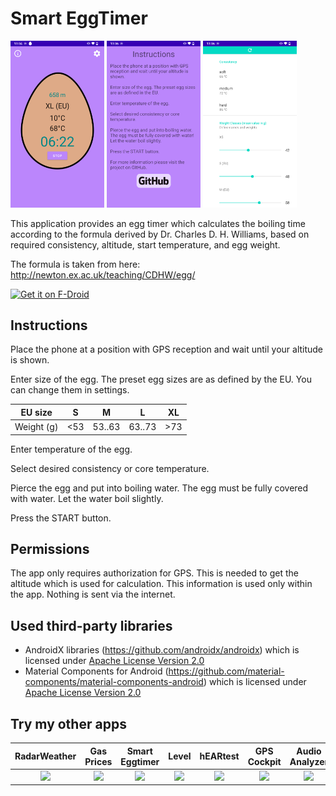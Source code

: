 # Smart EggTimer

<img src="fastlane/metadata/android/en-US/images/phoneScreenshots/EggTimer.png" width="150"/> <img src="fastlane/metadata/android/en-US/images/phoneScreenshots/Instructions.png" width="150"/> <img src="fastlane/metadata/android/en-US/images/phoneScreenshots/Settings.png" width="150"/> 

This application provides an egg timer which calculates the boiling time according to the formula derived by Dr. Charles D. H. Williams,
based on required consistency, altitude, start temperature, and egg weight.

The formula is taken from here: http://newton.ex.ac.uk/teaching/CDHW/egg/

[<img src="https://fdroid.gitlab.io/artwork/badge/get-it-on.png"
     alt="Get it on F-Droid"
     height="80">](https://f-droid.org/packages/org.woheller69.eggtimer/)

## Instructions

Place the phone at a position with GPS reception and wait until your altitude is shown.

Enter size of the egg. The preset egg sizes are as defined by the EU. You can change them in settings.

| EU size | S | M | L | XL |
| ------- | --- | --- |--- | --- |
| Weight (g) | <53 | 53..63 | 63..73 | >73 |

Enter temperature of the egg.

Select desired consistency or core temperature.

Pierce the egg and put into boiling water. The egg must be fully covered with water.
Let the water boil slightly.

Press the START button.

## Permissions

The app only requires authorization for GPS. This is needed to get the altitude which is used for calculation.
This information is used only within the app. Nothing is sent via the internet.

## Used third-party libraries

- AndroidX libraries (https://github.com/androidx/androidx) which is licensed under <a href='https://github.com/androidx/androidx/blob/androidx-main/LICENSE.txt'>Apache License Version 2.0</a>
- Material Components for Android (https://github.com/material-components/material-components-android) which is licensed under <a href='https://github.com/material-components/material-components-android/blob/master/LICENSE'>Apache License Version 2.0</a>

## Try my other apps

| RadarWeather | Gas Prices | Smart Eggtimer | Level | hEARtest | GPS Cockpit | Audio Analyzer | LavSeeker |
|:---:|:---:|:---:|:---:|:---:|:---:|:---:|:---:|
| [<img src="https://github.com/woheller69/weather/blob/main/fastlane/metadata/android/en-US/images/icon.png" width="50">](https://f-droid.org/packages/org.woheller69.weather/)| [<img src="https://github.com/woheller69/spritpreise/blob/main/fastlane/metadata/android/en-US/images/icon.png" width="50">](https://f-droid.org/packages/org.woheller69.spritpreise/) | [<img src="https://github.com/woheller69/eggtimer/blob/main/fastlane/metadata/android/en-US/images/icon.png" width="50">](https://f-droid.org/packages/org.woheller69.eggtimer/) | [<img src="https://github.com/woheller69/Level/blob/master/fastlane/metadata/android/en-US/images/icon.png" width="50">](https://f-droid.org/packages/org.woheller69.level/) | [<img src="https://github.com/woheller69/audiometry/blob/new/fastlane/metadata/android/en-US/images/icon.png" width="50">](https://f-droid.org/packages/org.woheller69.audiometry/) | [<img src="https://github.com/woheller69/gpscockpit/blob/master/fastlane/metadata/android/en-US/images/icon.png" width="50">](https://f-droid.org/packages/org.woheller69.gpscockpit/) | [<img src="https://github.com/woheller69/audio-analyzer-for-android/blob/master/fastlane/metadata/android/en-US/images/icon.png" width="50">](https://f-droid.org/packages/org.woheller69.audio_analyzer_for_android/) |[<img src="https://github.com/woheller69/lavatories/blob/master/fastlane/metadata/android/en-US/images/icon.png" width="50">](https://f-droid.org/packages/org.woheller69.lavatories/) |
